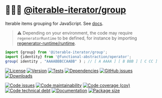 :people_holding_hands: [@iterable-iterator/group](https://iterable-iterator.github.io/group)
==

Iterable items grouping for JavaScript.
See [docs](https://iterable-iterator.github.io/group/index.html).

> :warning: Depending on your environment, the code may require
> `regeneratorRuntime` to be defined, for instance by importing
> [regenerator-runtime/runtime](https://www.npmjs.com/package/regenerator-runtime).

```js
import {group} from '@iterable-iterator/group';
import {identity} from '@functional-abstraction/operator';
group( identity , "AAAABBBCCAABB" ) ; // [ A AAAA ] [ B BBB ] [ C CC ] [ A AA ] [ B BB ]
```

[![License](https://img.shields.io/github/license/iterable-iterator/group.svg)](https://raw.githubusercontent.com/iterable-iterator/group/main/LICENSE)
[![Version](https://img.shields.io/npm/v/@iterable-iterator/group.svg)](https://www.npmjs.org/package/@iterable-iterator/group)
[![Tests](https://img.shields.io/github/workflow/status/iterable-iterator/group/ci?event=push&label=tests)](https://github.com/iterable-iterator/group/actions/workflows/ci.yml?query=branch:main)
[![Dependencies](https://img.shields.io/librariesio/github/iterable-iterator/group.svg)](https://github.com/iterable-iterator/group/network/dependencies)
[![GitHub issues](https://img.shields.io/github/issues/iterable-iterator/group.svg)](https://github.com/iterable-iterator/group/issues)
[![Downloads](https://img.shields.io/npm/dm/@iterable-iterator/group.svg)](https://www.npmjs.org/package/@iterable-iterator/group)

[![Code issues](https://img.shields.io/codeclimate/issues/iterable-iterator/group.svg)](https://codeclimate.com/github/iterable-iterator/group/issues)
[![Code maintainability](https://img.shields.io/codeclimate/maintainability/iterable-iterator/group.svg)](https://codeclimate.com/github/iterable-iterator/group/trends/churn)
[![Code coverage (cov)](https://img.shields.io/codecov/c/gh/iterable-iterator/group/main.svg)](https://codecov.io/gh/iterable-iterator/group)
[![Code technical debt](https://img.shields.io/codeclimate/tech-debt/iterable-iterator/group.svg)](https://codeclimate.com/github/iterable-iterator/group/trends/technical_debt)
[![Documentation](https://iterable-iterator.github.io/group/badge.svg)](https://iterable-iterator.github.io/group/source.html)
[![Package size](https://img.shields.io/bundlephobia/minzip/@iterable-iterator/group)](https://bundlephobia.com/result?p=@iterable-iterator/group)
